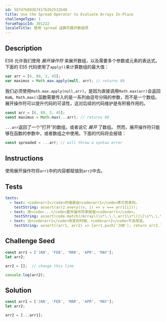 ```yaml
---
id: 587d7b89367417b2b2512b48
title: Use the Spread Operator to Evaluate Arrays In-Place
challengeType: 1
forumTopicId: 301222
localeTitle: 使用 spread 运算符展开数组项
---
```


## Description
<section id='description'>
ES6 允许我们使用 <dfn>展开操作符</dfn> 来展开数组，以及需要多个参数或元素的表达式。
下面的 ES5 代码使用了<code>apply()</code>来计算数组的最大值：

```js
var arr = [6, 89, 3, 45];
var maximus = Math.max.apply(null, arr); // returns 89
```

我们必须使用<code>Math.max.apply(null,arr)</code>，是因为直接调用<code>Math.max(arr)</code>会返回<code>NaN</code>。<code>Math.max()</code>函数需要传入的是一系列由逗号分隔的参数，而不是一个数组。
展开操作符可以提升代码的可读性，这对后续的代码维护是有积极作用的。

```js
const arr = [6, 89, 3, 45];
const maximus = Math.max(...arr); // returns 89
```

<code>...arr</code>返回了一个“打开”的数组。或者说它 <em>展开</em> 了数组。
然而，展开操作符只能够在函数的参数中，或者数组之中使用。下面的代码将会报错：

```js
const spreaded = ...arr; // will throw a syntax error
```

</section>

## Instructions
<section id='instructions'>
使用展开操作符将<code>arr1</code>中的内容都赋值到<code>arr2</code>中去。
</section>

## Tests
<section id='tests'>

```yml
tests:
  - text: <code>arr2</code>的值是由<code>arr1</code>拷贝而来的。
    testString: assert(arr2.every((v, i) => v === arr1[i]));
  - text: 用<code>...</code>展开操作符来赋值<code>arr1</code>。
    testString: assert(code.match(/Array\(\s*\.\.\.arr1\s*\)|\[\s*\.\.\.arr1\s*\]/));
  - text: 当<code>arr1</code>改变的时候，<code>arr2</code>不会改变。
    testString: assert((arr1, arr2) => {arr1.push('JUN'); return arr2.length < arr1.length});

```

</section>

## Challenge Seed
<section id='challengeSeed'>

<div id='js-seed'>

```js
const arr1 = ['JAN', 'FEB', 'MAR', 'APR', 'MAY'];
let arr2;

arr2 = [];  // change this line

console.log(arr2);
```

</div>



</section>

## Solution
<section id='solution'>

```js
const arr1 = ['JAN', 'FEB', 'MAR', 'APR', 'MAY'];
let arr2;

arr2 = [...arr1];
```

</section>
